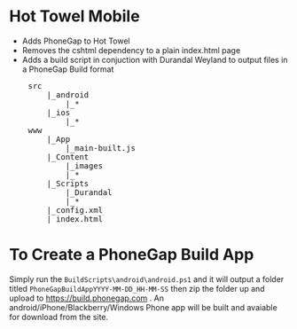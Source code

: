 ﻿Hot Towel Mobile
=================

* Adds PhoneGap to Hot Towel
* Removes the cshtml dependency to a plain index.html page
* Adds a build script in conjuction with Durandal Weyland to output files in a PhoneGap Build format
<pre>
	src
		|_android
			|_*
		|_ios
			|_*
	www
		|_App
			|_main-built.js
		|_Content
			|_images
			|_*
		|_Scripts	
			|_Durandal
			|_*
		|_config.xml
		|_index.html
</pre>

To Create a PhoneGap Build App
================================
Simply run the `BuildScripts\android\android.ps1` and it will output a folder titled 
`PhoneGapBuildAppYYYY-MM-DD_HH-MM-SS` then zip the folder up and upload to https://build.phonegap.com . 
An android/iPhone/Blackberry/Windows Phone app will be built and avaiable for download from the site.
